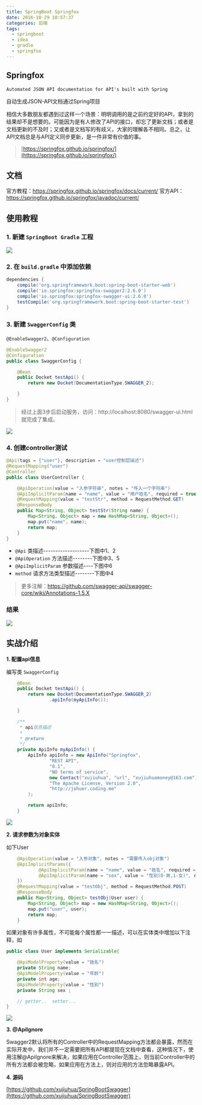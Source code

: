 ```yaml
---
title: SpringBoot Springfox
date: 2016-10-29 10:57:37
categories: 后端
tags: 
  - springboot
  - idea
  - gradle
  - springfox
---
```


## Springfox

`Automated JSON API documentation for API's built with Spring`

自动生成JSON-API文档通过Spring项目

相信大多数朋友都遇到过这样一个场景：明明调用的是之前约定好的API，拿到的结果却不是想要的。可能因为是有人修改了API的接口，却忘了更新文档；或者是文档更新的不及时；又或者是文档写的有歧义，大家的理解各不相同。总之，让API文档总是与API定义同步更新，是一件非常有价值的事。

> [https://springfox.github.io/springfox/](https://springfox.github.io/springfox/)

## 文档

官方教程：https://springfox.github.io/springfox/docs/current/
官方API：https://springfox.github.io/springfox/javadoc/current/

<!--more-->

## 使用教程

### 1. 新建 `SpringBoot Gradle` 工程

<img src="struct.png"/>

### 2. 在 `build.gradle` 中添加依赖

```gradle
dependencies {
	compile('org.springframework.boot:spring-boot-starter-web')
	compile('io.springfox:springfox-swagger2:2.6.0')
	compile('io.springfox:springfox-swagger-ui:2.6.0')
	testCompile('org.springframework.boot:spring-boot-starter-test')
}
```

### 3. 新建 `SwaggerConfig` 类

`@EnableSwagger2`、`@Configuration`

```java
@EnableSwagger2
@Configuration
public class SwaggerConfig {

    @Bean
    public Docket testApi() {
        return new Docket(DocumentationType.SWAGGER_2);

    }
}
```

> 经过上面3步后启动服务，访问：http://localhost:8080/swagger-ui.html 就完成了集成。

<img src="success1.png"/>

### 4. 创建controller测试
```java
@Api(tags = {"user"}, description = "user控制层描述")
@RequestMapping("user")
@Controller
public class UserController {

    @ApiOperation(value = "入参字符串", notes = "传入一个字符串")
    @ApiImplicitParam(name = "name", value = "用户姓名", required = true, dataType = "string", paramType = "query")
    @RequestMapping(value = "testStr", method = RequestMethod.GET)
    @ResponseBody
    public Map<String, Object> testStr(String name) {
        Map<String, Object> map = new HashMap<String, Object>();
        map.put("name", name);
        return map;
    }
}
```

- `@Api` 类描述-------------------下图中1、2
- `@ApiOperation` 方法描述--------下图中3、5
- `@ApiImplicitParam` 参数描述----下图中6
- `method` 请求方法类型描述--------下图中4

> 更多注解：https://github.com/swagger-api/swagger-core/wiki/Annotations-1.5.X

### 结果

<img src="annotation.png"/>


## 实战介绍

**1. 配置api信息**

编写类 `SwaggerConfig`
```java
	@Bean
    public Docket testApi() {
        return new Docket(DocumentationType.SWAGGER_2)
                .apiInfo(myApiInfo());

    }

    /**
     * api信息描述
     *
     * @return
     */
    private ApiInfo myApiInfo() {
        ApiInfo apiInfo = new ApiInfo("Springfox",                      //大标题
                "REST API",                                             //小标题
                "0.1",                                                  //版本
                "NO terms of service",
                new Contact("xujiuhua", "url", "xujiuhuamoney@163.com"),//作者
                "The Apache License, Version 2.0",                      //链接显示文字
                "http://johuer.coding.me"                               //网站链接
        );

        return apiInfo;
    }
```

<img src="ui.png"/>

**2. 请求参数为对象实体**

如下User
```java
 	@ApiOperation(value = "入参对象", notes = "需要传入obj对象")
    @ApiImplicitParams({
            @ApiImplicitParam(name = "name", value = "姓名", required = true, dataType = "string", paramType = "query"),
            @ApiImplicitParam(name = "sex", value = "性别(0-男,1-女)", required = true, dataType = "string", paramType = "query")
    })
    @RequestMapping(value = "testObj", method = RequestMethod.POST)
    @ResponseBody
    public Map<String, Object> testObj(User user) {
        Map<String, Object> map = new HashMap<String, Object>();
        map.put("user", user);
        return map;
    }
```
如果对象有许多属性，不可能每个属性都一一描述，可以在实体类中增加以下注释，如
```java
public class User implements Serializable{

    @ApiModelProperty(value = "姓名")
    private String name;
    @ApiModelProperty(value = "年龄")
    private int age;
    @ApiModelProperty(value = "性别")
    private String sex ;

	// getter..  setter...
}
```

<img src="attribute.png"/>

**3. @ApiIgnore**

Swagger2默认将所有的Controller中的RequestMapping方法都会暴露，然而在实际开发中，我们并不一定需要把所有API都提现在文档中查看，这种情况下，使用注解@ApiIgnore来解决，如果应用在Controller范围上，则当前Controller中的所有方法都会被忽略，如果应用在方法上，则对应用的方法忽略暴露API。

**4. 源码**

[https://github.com/xujiuhua/SpringBootSwagger](https://github.com/xujiuhua/SpringBootSwagger)